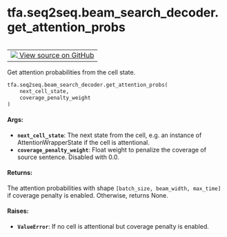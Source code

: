 <div itemscope itemtype="http://developers.google.com/ReferenceObject">
<meta itemprop="name" content="tfa.seq2seq.beam_search_decoder.get_attention_probs" />
<meta itemprop="path" content="Stable" />
</div>

# tfa.seq2seq.beam_search_decoder.get_attention_probs

<!-- Insert buttons and diff -->

<table class="tfo-notebook-buttons tfo-api" align="left">

<td>
  <a target="_blank" href="https://github.com/tensorflow/addons/tree/r0.7/tensorflow_addons/seq2seq/beam_search_decoder.py#L942-L990">
    <img src="https://www.tensorflow.org/images/GitHub-Mark-32px.png" />
    View source on GitHub
  </a>
</td></table>



<!-- Equality marker -->
Get attention probabilities from the cell state.

``` python
tfa.seq2seq.beam_search_decoder.get_attention_probs(
    next_cell_state,
    coverage_penalty_weight
)
```



<!-- Placeholder for "Used in" -->


#### Args:


* <b>`next_cell_state`</b>: The next state from the cell, e.g. an instance of
  AttentionWrapperState if the cell is attentional.
* <b>`coverage_penalty_weight`</b>: Float weight to penalize the coverage of source
  sentence. Disabled with 0.0.


#### Returns:

The attention probabilities with shape
  `[batch_size, beam_width, max_time]` if coverage penalty is enabled.
  Otherwise, returns None.



#### Raises:


* <b>`ValueError`</b>: If no cell is attentional but coverage penalty is enabled.

